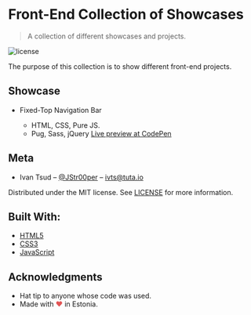 # Front-End Collection of Showcases

> A collection of different showcases and projects.

![license](https://img.shields.io/badge/license-MIT-yellow.svg)

The purpose of this collection is to show different front-end projects.

## Showcase

- Fixed-Top Navigation Bar

  - HTML, CSS, Pure JS.

  * Pug, Sass, jQuery
    [Live preview at CodePen](https://codepen.io/IvTs/full/wzZjbr/)

## Meta

- Ivan Tsud – [@JStr00per](https://twitter.com/JStr00per) – ivts@tuta.io

Distributed under the MIT license. See [LICENSE](LICENSE) for more information.

## Built With:

- [HTML5](https://www.w3.org/TR/html52/)
- [CSS3](https://developer.mozilla.org/en-US/docs/Web/CSS/CSS3)
- [JavaScript](https://www.javascript.com/)

## Acknowledgments

- Hat tip to anyone whose code was used.
- Made with <span style="color: #e25555;">&#9829;</span> in Estonia.
